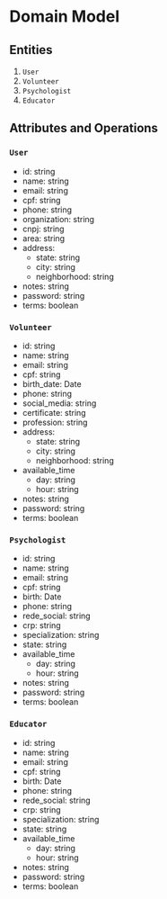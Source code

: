 # Domain Model

## Entities

1. `User`
2. `Volunteer`
3. `Psychologist`
4. `Educator`


## Attributes and Operations

### `User`

* id: string
* name: string
* email: string
* cpf: string
* phone: string
* organization: string
* cnpj: string
* area: string
* address:
    * state: string
    * city: string
    * neighborhood: string
* notes: string
* password: string
* terms: boolean


### `Volunteer`

* id: string
* name: string
* email: string
* cpf: string
* birth_date: Date
* phone: string
* social_media: string
* certificate: string
* profession: string
* address:
    * state: string
    * city: string
    * neighborhood: string
* available_time
    * day: string
    * hour: string
* notes: string
* password: string
* terms: boolean

### `Psychologist`

* id: string
* name: string
* email: string
* cpf: string
* birth: Date
* phone: string
* rede_social: string
* crp: string
* specialization: string
* state: string
* available_time
    * day: string
    * hour: string
* notes: string
* password: string
* terms: boolean


### `Educator`

* id: string
* name: string
* email: string
* cpf: string
* birth: Date
* phone: string
* rede_social: string
* crp: string
* specialization: string
* state: string
* available_time
    * day: string
    * hour: string
* notes: string
* password: string
* terms: boolean

